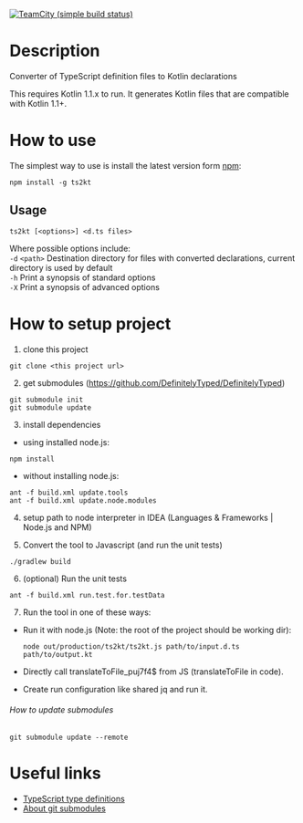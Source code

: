 [![TeamCity (simple build status)](https://img.shields.io/teamcity/http/teamcity.jetbrains.com/s/Kotlin_ts2kt.svg)](https://teamcity.jetbrains.com/viewType.html?buildTypeId=Kotlin_ts2kt&branch_Kotlin=%3Cdefault%3E&tab=buildTypeStatusDiv)

# Description
Converter of TypeScript definition files to Kotlin declarations

This requires Kotlin 1.1.x to run.  It generates Kotlin files that are compatible with Kotlin 1.1+.

# How to use

The simplest way to use is install the latest version form [npm](https://www.npmjs.com/package/ts2kt):
```shell
npm install -g ts2kt
```

## Usage 
```
ts2kt [<options>] <d.ts files>
```

Where possible options include:<br/>
`-d` `<path>` Destination directory for files with converted declarations, current directory is used by default<br/>
`-h` Print a synopsis of standard options<br/>
`-X` Print a synopsis of advanced options<br/>

# How to setup project
1. clone this project
  ```shell
  git clone <this project url>
  ```

2. get submodules (https://github.com/DefinitelyTyped/DefinitelyTyped)
  ```shell
  git submodule init
  git submodule update
  ```

3. install dependencies
  * using installed node.js:
  
  ```shell
  npm install
  ```
  
  * without installing node.js:

  ```shell
  ant -f build.xml update.tools
  ant -f build.xml update.node.modules
  ```

4. setup path to node interpreter in IDEA (Languages & Frameworks | Node.js and NPM)

5. Convert the tool to Javascript (and run the unit tests)

```shell
./gradlew build
```

6. (optional) Run the unit tests

```shell
ant -f build.xml run.test.for.testData
```

7. Run the tool in one of these ways:
  * Run it with node.js (Note: the root of the project should be working dir):

    ```shell
    node out/production/ts2kt/ts2kt.js path/to/input.d.ts path/to/output.kt
    ```
  * Directly call translateToFile_puj7f4$ from JS (translateToFile in code).
  * Create run configuration like shared jq and run it.


###### How to update submodules
  ```shell
  git submodule update --remote
  ```

# Useful links

- [TypeScript type definitions](https://github.com/DefinitelyTyped/DefinitelyTyped)
- [About git submodules](https://git-scm.com/book/en/v2/Git-Tools-Submodules)
